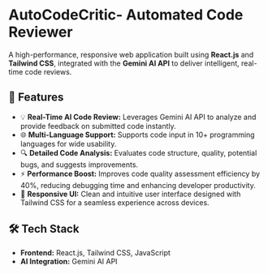 # AutoCodeCritic- Automated Code Reviewer

A high-performance, responsive web application built using **React.js** and **Tailwind CSS**, integrated with the **Gemini AI API** to deliver intelligent, real-time code reviews.

## 🚀 Features

- 💡 **Real-Time AI Code Review:** Leverages Gemini AI API to analyze and provide feedback on submitted code instantly.
- 🌐 **Multi-Language Support:** Supports code input in 10+ programming languages for wide usability.
- 🔍 **Detailed Code Analysis:** Evaluates code structure, quality, potential bugs, and suggests improvements.
- ⚡ **Performance Boost:** Improves code quality assessment efficiency by 40%, reducing debugging time and enhancing developer productivity.
- 📱 **Responsive UI:** Clean and intuitive user interface designed with Tailwind CSS for a seamless experience across devices.

## 🛠️ Tech Stack

- **Frontend:** React.js, Tailwind CSS, JavaScript
- **AI Integration:** Gemini AI API
  

